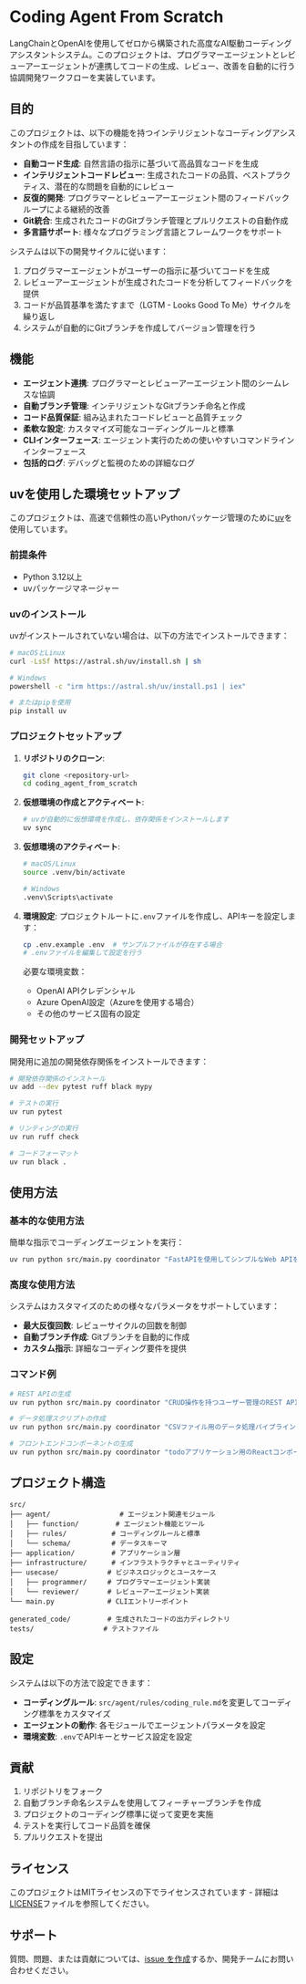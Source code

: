 # Coding Agent From Scratch

LangChainとOpenAIを使用してゼロから構築された高度なAI駆動コーディングアシスタントシステム。このプロジェクトは、プログラマーエージェントとレビューアーエージェントが連携してコードの生成、レビュー、改善を自動的に行う協調開発ワークフローを実装しています。

## 目的

このプロジェクトは、以下の機能を持つインテリジェントなコーディングアシスタントの作成を目指しています：

- **自動コード生成**: 自然言語の指示に基づいて高品質なコードを生成
- **インテリジェントコードレビュー**: 生成されたコードの品質、ベストプラクティス、潜在的な問題を自動的にレビュー
- **反復的開発**: プログラマーとレビューアーエージェント間のフィードバックループによる継続的改善
- **Git統合**: 生成されたコードのGitブランチ管理とプルリクエストの自動作成
- **多言語サポート**: 様々なプログラミング言語とフレームワークをサポート

システムは以下の開発サイクルに従います：
1. プログラマーエージェントがユーザーの指示に基づいてコードを生成
2. レビューアーエージェントが生成されたコードを分析してフィードバックを提供
3. コードが品質基準を満たすまで（LGTM - Looks Good To Me）サイクルを繰り返し
4. システムが自動的にGitブランチを作成してバージョン管理を行う

## 機能

- **エージェント連携**: プログラマーとレビューアーエージェント間のシームレスな協調
- **自動ブランチ管理**: インテリジェントなGitブランチ命名と作成
- **コード品質保証**: 組み込まれたコードレビューと品質チェック
- **柔軟な設定**: カスタマイズ可能なコーディングルールと標準
- **CLIインターフェース**: エージェント実行のための使いやすいコマンドラインインターフェース
- **包括的ログ**: デバッグと監視のための詳細なログ

## uvを使用した環境セットアップ

このプロジェクトは、高速で信頼性の高いPythonパッケージ管理のために[uv](https://github.com/astral-sh/uv)を使用しています。

### 前提条件

- Python 3.12以上
- uvパッケージマネージャー

### uvのインストール

uvがインストールされていない場合は、以下の方法でインストールできます：

```bash
# macOSとLinux
curl -LsSf https://astral.sh/uv/install.sh | sh

# Windows
powershell -c "irm https://astral.sh/uv/install.ps1 | iex"

# またはpipを使用
pip install uv
```

### プロジェクトセットアップ

1. **リポジトリのクローン**:
   ```bash
   git clone <repository-url>
   cd coding_agent_from_scratch
   ```

2. **仮想環境の作成とアクティベート**:
   ```bash
   # uvが自動的に仮想環境を作成し、依存関係をインストールします
   uv sync
   ```

3. **仮想環境のアクティベート**:
   ```bash
   # macOS/Linux
   source .venv/bin/activate
   
   # Windows
   .venv\Scripts\activate
   ```

4. **環境設定**:
   プロジェクトルートに`.env`ファイルを作成し、APIキーを設定します：
   ```bash
   cp .env.example .env  # サンプルファイルが存在する場合
   # .envファイルを編集して設定を行う
   ```

   必要な環境変数：
   - OpenAI APIクレデンシャル
   - Azure OpenAI設定（Azureを使用する場合）
   - その他のサービス固有の設定

### 開発セットアップ

開発用に追加の開発依存関係をインストールできます：

```bash
# 開発依存関係のインストール
uv add --dev pytest ruff black mypy

# テストの実行
uv run pytest

# リンティングの実行
uv run ruff check

# コードフォーマット
uv run black .
```

## 使用方法

### 基本的な使用方法

簡単な指示でコーディングエージェントを実行：

```bash
uv run python src/main.py coordinator "FastAPIを使用してシンプルなWeb APIを作成"
```

### 高度な使用方法

システムはカスタマイズのための様々なパラメータをサポートしています：

- **最大反復回数**: レビューサイクルの回数を制御
- **自動ブランチ作成**: Gitブランチを自動的に作成
- **カスタム指示**: 詳細なコーディング要件を提供

### コマンド例

```bash
# REST APIの生成
uv run python src/main.py coordinator "CRUD操作を持つユーザー管理のREST APIを作成"

# データ処理スクリプトの作成
uv run python src/main.py coordinator "CSVファイル用のデータ処理パイプラインを構築"

# フロントエンドコンポーネントの生成
uv run python src/main.py coordinator "todoアプリケーション用のReactコンポーネントを作成"
```

## プロジェクト構造

```
src/
├── agent/                 # エージェント関連モジュール
│   ├── function/         # エージェント機能とツール
│   ├── rules/           # コーディングルールと標準
│   └── schema/          # データスキーマ
├── application/         # アプリケーション層
├── infrastructure/      # インフラストラクチャとユーティリティ
├── usecase/            # ビジネスロジックとユースケース
│   ├── programmer/     # プログラマーエージェント実装
│   └── reviewer/       # レビューアーエージェント実装
└── main.py             # CLIエントリーポイント

generated_code/         # 生成されたコードの出力ディレクトリ
tests/                 # テストファイル
```

## 設定

システムは以下の方法で設定できます：

- **コーディングルール**: `src/agent/rules/coding_rule.md`を変更してコーディング標準をカスタマイズ
- **エージェントの動作**: 各モジュールでエージェントパラメータを設定
- **環境変数**: `.env`でAPIキーとサービス設定を設定

## 貢献

1. リポジトリをフォーク
2. 自動ブランチ命名システムを使用してフィーチャーブランチを作成
3. プロジェクトのコーディング標準に従って変更を実施
4. テストを実行してコード品質を確保
5. プルリクエストを提出

## ライセンス

このプロジェクトはMITライセンスの下でライセンスされています - 詳細は[LICENSE](LICENSE)ファイルを参照してください。

## サポート

質問、問題、または貢献については、[issue を作成](link-to-issues)するか、開発チームにお問い合わせください。
